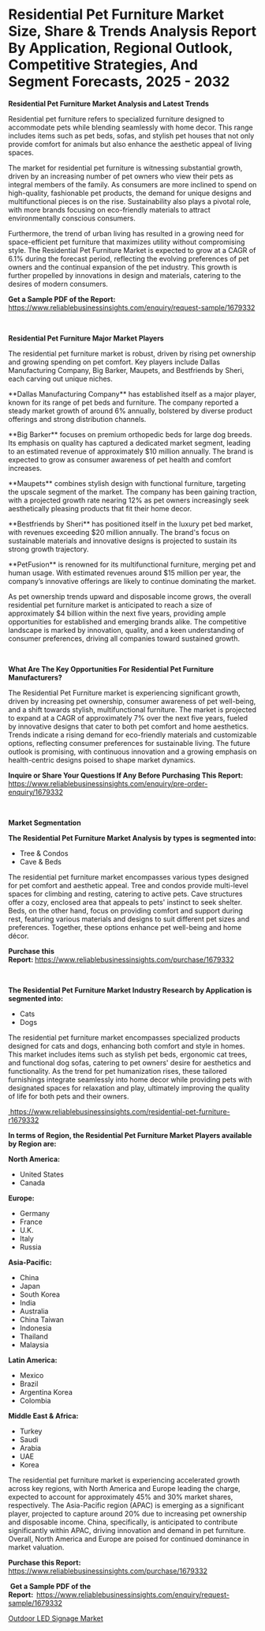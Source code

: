<p><h1>Residential Pet Furniture Market Size, Share & Trends Analysis Report By Application, Regional Outlook, Competitive Strategies, And Segment Forecasts, 2025 - 2032</h1></p><p><strong>Residential Pet Furniture Market Analysis and Latest Trends</strong></p>
<p><p>Residential pet furniture refers to specialized furniture designed to accommodate pets while blending seamlessly with home decor. This range includes items such as pet beds, sofas, and stylish pet houses that not only provide comfort for animals but also enhance the aesthetic appeal of living spaces. </p><p>The market for residential pet furniture is witnessing substantial growth, driven by an increasing number of pet owners who view their pets as integral members of the family. As consumers are more inclined to spend on high-quality, fashionable pet products, the demand for unique designs and multifunctional pieces is on the rise. Sustainability also plays a pivotal role, with more brands focusing on eco-friendly materials to attract environmentally conscious consumers.</p><p>Furthermore, the trend of urban living has resulted in a growing need for space-efficient pet furniture that maximizes utility without compromising style. The Residential Pet Furniture Market is expected to grow at a CAGR of 6.1% during the forecast period, reflecting the evolving preferences of pet owners and the continual expansion of the pet industry. This growth is further propelled by innovations in design and materials, catering to the desires of modern consumers.</p></p>
<p><strong>Get a Sample PDF of the Report:&nbsp;</strong> <a href="https://www.reliablebusinessinsights.com/enquiry/request-sample/1679332?utm_campaign=2960&utm_medium=2&utm_source=Github&utm_content=ia&utm_term=24032025&utm_id=residential-pet-furniture">https://www.reliablebusinessinsights.com/enquiry/request-sample/1679332</a></p>
<p>&nbsp;</p>
<p><strong>Residential Pet Furniture Major Market Players</strong></p>
<p><p>The residential pet furniture market is robust, driven by rising pet ownership and growing spending on pet comfort. Key players include Dallas Manufacturing Company, Big Barker, Maupets, and Bestfriends by Sheri, each carving out unique niches.</p><p>**Dallas Manufacturing Company** has established itself as a major player, known for its range of pet beds and furniture. The company reported a steady market growth of around 6% annually, bolstered by diverse product offerings and strong distribution channels.</p><p>**Big Barker** focuses on premium orthopedic beds for large dog breeds. Its emphasis on quality has captured a dedicated market segment, leading to an estimated revenue of approximately $10 million annually. The brand is expected to grow as consumer awareness of pet health and comfort increases.</p><p>**Maupets** combines stylish design with functional furniture, targeting the upscale segment of the market. The company has been gaining traction, with a projected growth rate nearing 12% as pet owners increasingly seek aesthetically pleasing products that fit their home decor.</p><p>**Bestfriends by Sheri** has positioned itself in the luxury pet bed market, with revenues exceeding $20 million annually. The brand's focus on sustainable materials and innovative designs is projected to sustain its strong growth trajectory.</p><p>**PetFusion** is renowned for its multifunctional furniture, merging pet and human usage. With estimated revenues around $15 million per year, the company’s innovative offerings are likely to continue dominating the market.</p><p>As pet ownership trends upward and disposable income grows, the overall residential pet furniture market is anticipated to reach a size of approximately $4 billion within the next five years, providing ample opportunities for established and emerging brands alike. The competitive landscape is marked by innovation, quality, and a keen understanding of consumer preferences, driving all companies toward sustained growth.</p></p>
<p>&nbsp;</p>
<p><strong>What Are The Key Opportunities For Residential Pet Furniture Manufacturers?</strong></p>
<p><p>The Residential Pet Furniture market is experiencing significant growth, driven by increasing pet ownership, consumer awareness of pet well-being, and a shift towards stylish, multifunctional furniture. The market is projected to expand at a CAGR of approximately 7% over the next five years, fueled by innovative designs that cater to both pet comfort and home aesthetics. Trends indicate a rising demand for eco-friendly materials and customizable options, reflecting consumer preferences for sustainable living. The future outlook is promising, with continuous innovation and a growing emphasis on health-centric designs poised to shape market dynamics.</p></p>
<p><strong>Inquire or Share Your Questions If Any Before Purchasing This Report:</strong> <a href="https://www.reliablebusinessinsights.com/enquiry/pre-order-enquiry/1679332?utm_campaign=2960&utm_medium=2&utm_source=Github&utm_content=ia&utm_term=24032025&utm_id=residential-pet-furniture">https://www.reliablebusinessinsights.com/enquiry/pre-order-enquiry/1679332</a></p>
<p>&nbsp;</p>
<p><strong>Market Segmentation</strong></p>
<p><strong>The Residential Pet Furniture Market Analysis by types is segmented into:</strong></p>
<p><ul><li>Tree & Condos</li><li>Cave & Beds</li></ul></p>
<p><p>The residential pet furniture market encompasses various types designed for pet comfort and aesthetic appeal. Tree and condos provide multi-level spaces for climbing and resting, catering to active pets. Cave structures offer a cozy, enclosed area that appeals to pets' instinct to seek shelter. Beds, on the other hand, focus on providing comfort and support during rest, featuring various materials and designs to suit different pet sizes and preferences. Together, these options enhance pet well-being and home décor.</p></p>
<p><strong>Purchase this Report:&nbsp;</strong><a href="https://www.reliablebusinessinsights.com/purchase/1679332?utm_campaign=2960&utm_medium=2&utm_source=Github&utm_content=ia&utm_term=24032025&utm_id=residential-pet-furniture">https://www.reliablebusinessinsights.com/purchase/1679332</a></p>
<p>&nbsp;</p>
<p><strong>The Residential Pet Furniture Market Industry Research by Application is segmented into:</strong></p>
<p><ul><li>Cats</li><li>Dogs</li></ul></p>
<p><p>The residential pet furniture market encompasses specialized products designed for cats and dogs, enhancing both comfort and style in homes. This market includes items such as stylish pet beds, ergonomic cat trees, and functional dog sofas, catering to pet owners' desire for aesthetics and functionality. As the trend for pet humanization rises, these tailored furnishings integrate seamlessly into home decor while providing pets with designated spaces for relaxation and play, ultimately improving the quality of life for both pets and their owners.</p></p>
<p><a href="https://www.reliablebusinessinsights.com/residential-pet-furniture-r1679332?utm_campaign=2960&utm_medium=2&utm_source=Github&utm_content=ia&utm_term=24032025&utm_id=residential-pet-furniture">&nbsp;https://www.reliablebusinessinsights.com/residential-pet-furniture-r1679332</a></p>
<p><strong>In terms of Region, the Residential Pet Furniture Market Players available by Region are:</strong></p>
<p>
    <p> <strong> North America: </strong>
        <ul>
            <li>United States</li>
            <li>Canada</li>
        </ul>
        </p> 
    <p> <strong> Europe: </strong>
        <ul>
            <li>Germany</li>
            <li>France</li>
            <li>U.K.</li>
            <li>Italy</li>
            <li>Russia</li>
        </ul>
        </p> 
    <p> <strong> Asia-Pacific: </strong>
        <ul>
            <li>China</li>
            <li>Japan</li>
            <li>South Korea</li>
            <li>India</li>
            <li>Australia</li>
            <li>China Taiwan</li>
            <li>Indonesia</li>
            <li>Thailand</li>
            <li>Malaysia</li>
        </ul>
        </p> 
    <p> <strong> Latin America: </strong>
        <ul>
            <li>Mexico</li>
            <li>Brazil</li>
            <li>Argentina Korea</li>
            <li>Colombia</li>
        </ul>
        </p> 
    <p> <strong> Middle East & Africa: </strong>
        <ul>
            <li>Turkey</li>
            <li>Saudi</li>
            <li>Arabia</li>
            <li>UAE</li>
            <li>Korea</li>
        </ul>
    </p>
    </p>
<p><p>The residential pet furniture market is experiencing accelerated growth across key regions, with North America and Europe leading the charge, expected to account for approximately 45% and 30% market shares, respectively. The Asia-Pacific region (APAC) is emerging as a significant player, projected to capture around 20% due to increasing pet ownership and disposable income. China, specifically, is anticipated to contribute significantly within APAC, driving innovation and demand in pet furniture. Overall, North America and Europe are poised for continued dominance in market valuation.</p></p>
<p><strong>Purchase this Report: </strong><a href="https://www.reliablebusinessinsights.com/purchase/1679332?utm_campaign=2960&utm_medium=2&utm_source=Github&utm_content=ia&utm_term=24032025&utm_id=residential-pet-furniture">https://www.reliablebusinessinsights.com/purchase/1679332</a></p>
<p>&nbsp;<strong>Get a Sample PDF of the Report:&nbsp;&nbsp;</strong><a href="https://www.reliablebusinessinsights.com/enquiry/request-sample/1679332?utm_campaign=2960&utm_medium=2&utm_source=Github&utm_content=ia&utm_term=24032025&utm_id=residential-pet-furniture">https://www.reliablebusinessinsights.com/enquiry/request-sample/1679332</a></p>
<p><strong></strong></p>
<p><p><a href="https://github.com/mriwacraane/Market-Research-Report-List-1/blob/main/outdoor-led-signage-market.md?utm_campaign=2960&utm_medium=2&utm_source=Github&utm_content=ia&utm_term=24032025&utm_id=residential-pet-furniture">Outdoor LED Signage Market</a></p></p>